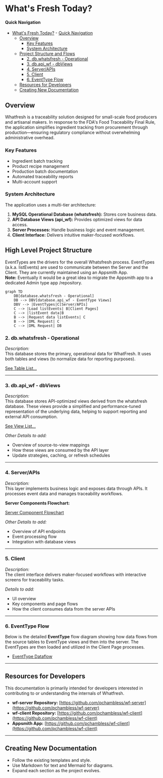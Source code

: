 # What's Fresh Today?

#### Quick Navigation
- [What's Fresh Today?](#whats-fresh-today)
            - [Quick Navigation](#quick-navigation)
    - [Overview](#overview)
        - [Key Features](#key-features)
        - [System Architecture](#system-architecture)
    - [Project Structure and Flows](#high-level-project-structure)
        - [2. db.whatsfresh - Operational](#2-dbwhatsfresh---operational)
        - [3. db.api\_wf - dbViews](#3-dbapi_wf---dbviews)
        - [4. Server/APIs](#4-serverapis)
        - [5. Client](#5-client)
        - [6. EventType Flow](#6-eventtype-flow)
    - [Resources for Developers](#resources-for-developers)
    - [Creating New Documentation](#creating-new-documentation)

## Overview
Whatfresh is a traceability solution designed for small-scale food producers and artisanal makers. In response to the FDA's Food Traceability Final Rule, the application simplifies ingredient tracking from procurement through production—ensuring regulatory compliance without overwhelming administrative overhead.

### Key Features
- Ingredient batch tracking
- Product recipe management 
- Production batch documentation
- Automated traceability reports
- Multi-account support

### System Architecture
The application uses a multi-tier architecture:
1. **MySQL Operational Database (whatsfresh):** Stores core business data.
2. **API Database Views (api_wf):** Provides optimized views for data access.
3. **Server Processes:** Handle business logic and event management.
4. **Client Interface:** Delivers intuitive maker-focused workflows.

## High Level Project Structure
EventTypes are the drivers for the overall Whatsfresh process.  EventTypes (a.k.a. listEvents) are used to communicate between the Server and the Client.  They are currently maintained using an Appsmith App.  
**Note:**  Eventually it would be a great idea to migrate the Appsmith app to a dedicated Admin type app /repository.
```mermaid
graph TD
    DB[database.whatsfresh - Operational]
    DB --> DBV[database.api_wf - EventType Views]
    DBV --> |EventTypes|C[Server/APIs]
    C --> |Load listEvents| B[Client Pages]
    C --> |listEvent data|B
    B --> |Request data listEvents| C 
    B --> |DML Request| C
    C --> |DML Request| DB
```

### 2. db.whatsfresh - Operational

*Description:*  
This database stores the primary, operational data for WhatFresh. It uses both tables and views (to normalize data for reporting purposes).

[See Table List...](./docs/database/db_whatsfresh.md)

---

### 3. db.api_wf - dbViews
*Description:*  
This database stores API-optimized views derived from the whatsfresh database. These views provide a simplified and performance-tuned representation of the underlying data, helping to support reporting and external API consumption.

[See View List...](./docs/database/db_api_wf.md)

*Other Details to add:*  
- Overview of source-to-view mappings  
- How these views are consumed by the API layer  
- Update strategies, caching, or refresh schedules

---

### 4. Server/APIs
*Description:*  
This layer implements business logic and exposes data through APIs. It processes event data and manages traceability workflows.

**Server Components Flowchart:**

[Server Component Flowchart](./docs/server/FlowChart.md)

*Other Details to add:*  
- Overview of API endpoints  
- Event processing flow  
- Integration with database views

---

### 5. Client
*Description:*  
The client interface delivers maker-focused workflows with interactive screens for traceability tasks.

*Details to add:*  
- UI overview  
- Key components and page flows  
- How the client consumes data from the server APIs

---

### 6. EventType Flow

Below is the detailed **EventType** flow diagram showing how data flows from the source tables to EventType views and then into the server. The EventTypes are then loaded and utilized in the Client Page processes.

- [EventType Dataflow](./docs/dataFlow.md)

---

## Resources for Developers
This documentation is primarily intended for developers interested in contributing to or understanding the internals of Whatfresh.

- **wf-server Repository:** [https://github.com/pchambless/wf-server](https://github.com/pchambless/wf-server)
- **wf-client Repository:** [https://github.com/pchambless/wf-client](https://github.com/pchambless/wf-client)
- **Appsmith App:** [https://github.com/pchambless/wf-client](https://github.com/pchambless/wf-client)

---

## Creating New Documentation
- Follow the existing templates and style.
- Use Markdown for text and Mermaid for diagrams.
- Expand each section as the project evolves.
